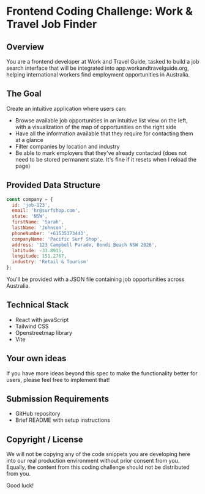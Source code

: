 # Frontend Coding Challenge: Work & Travel Job Finder

## Overview
You are a frontend developer at Work and Travel Guide, tasked to build a job search interface that will be integrated into app.workandtravelguide.org, helping international workers find employment opportunities in Australia.

## The Goal
Create an intuitive application where users can:
- Browse available job opportunities in an intuitive list view on the left, with a visualization of the map of opportunities on the right side
- Have all the information available that they require for contacting them at a glance
- Filter companies by location and industry
- Be able to mark employers that they've already contacted (does not need to be stored permanent state. It's fine if it resets when I reload the page)

## Provided Data Structure
```javascript
const company = {
  id: 'job-123',
  email: 'hr@surfshop.com',
  state: 'NSW',
  firstName: 'Sarah',
  lastName: 'Johnson',
  phoneNumber: '+61535373443',
  companyName: 'Pacific Surf Shop',
  address: '123 Campbell Parade, Bondi Beach NSW 2026',
  latitude: -33.8915,
  longitude: 151.2767,
  industry: 'Retail & Tourism'
};
```

You'll be provided with a JSON file containing job opportunities across Australia.

## Technical Stack
- React with javaScript
- Tailwind CSS
- Openstreetmap library
- Vite

## Your own ideas
If you have more ideas beyond this spec to make the functionality better for users, please feel free to implement that!

## Submission Requirements
- GitHub repository
- Brief README with setup instructions

## Copyright / License
We will not be copying any of the code snippets you are developing here into our real production environment without prior consent from you.
Equally, the content from this coding challenge should not be distributed from you.

Good luck!